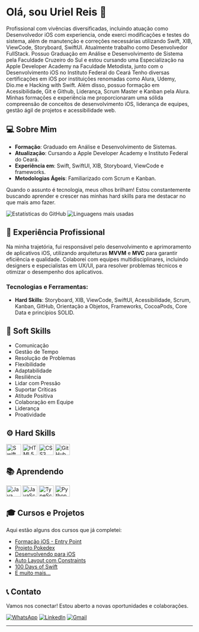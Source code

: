 # Olá, sou Uriel Reis 👋

Profissional com vivências diversificadas, incluindo atuação como Desenvolvedor iOS com
experiencia, onde exerci modificações e testes do sistema, além de manutenção e
correções necessárias utilizando Swift, XIB, ViewCode, Storyboard, SwiftUI. Atualmente trabalho
como Desenvolvedor FullStack. Possuo Graduação em Análise e Desenvolvimento de
Sistema pela Faculdade Cruzeiro do Sul e estou cursando uma Especialização na Apple
Developer Academy na Faculdade Metodista, junto com o Desenvolvimento iOS no Instituto Federal do Ceará
Tenho diversas certificações em iOS por instituições renomadas como Alura, Udemy,
Dio.me e Hacking with Swift. Além disso, possuo formação em Acessibilidade, Git e
Github, Liderança, Scrum Master e Kanban pela Alura. Minhas formações e experiência me
proporcionaram uma sólida compreensão de conceitos de desenvolvimento iOS, liderança
de equipes, gestão ágil de projetos e acessibilidade web.

## 💻 Sobre Mim

- **Formação**: Graduado em Análise e Desenvolvimento de Sistemas.
- **Atualização**: Cursando a Apple Developer Academy e Instituto Federal do Ceará.
- **Experiência em**: Swift, SwiftUI, XIB, Storyboard, ViewCode e frameworks.
- **Metodologias Ágeis**: Familiarizado com Scrum e Kanban.

Quando o assunto é tecnologia, meus olhos brilham! Estou constantemente buscando aprender e crescer nas minhas hard skills para me destacar no que mais amo fazer.

![Estatísticas do GitHub](https://github-readme-stats.vercel.app/api?username=urielreis&show_icons=true&theme=dark)
![Linguagens mais usadas](https://github-readme-stats.vercel.app/api/top-langs/?username=urielreis&layout=compact&lang_count=16&theme=dark)

## 🚀 Experiência Profissional

Na minha trajetória, fui responsável pelo desenvolvimento e aprimoramento de aplicativos iOS, utilizando arquiteturas **MVVM** e **MVC** para garantir eficiência e qualidade. Colaborei com equipes multidisciplinares, incluindo designers e especialistas em UX/UI, para resolver problemas técnicos e otimizar o desempenho dos aplicativos.

### Tecnologias e Ferramentas:
- **Hard Skills**: Storyboard, XIB, ViewCode, SwiftUI, Acessibilidade, Scrum, Kanban, GitHub, Orientação a Objetos, Frameworks, CocoaPods, Core Data e princípios SOLID.

## 🌟 Soft Skills

- Comunicação
- Gestão de Tempo
- Resolução de Problemas
- Flexibilidade
- Adaptabilidade
- Resiliência
- Lidar com Pressão
- Suportar Críticas
- Atitude Positiva
- Colaboração em Equipe
- Liderança
- Proatividade

## ⚙️ Hard Skills

<p>
  <img align="center" alt="Swift" height="30" width="40" src="https://cdn.jsdelivr.net/gh/devicons/devicon/icons/swift/swift-original.svg" />
  <img align="center" alt="HTML5" height="30" width="40" src="https://cdn.jsdelivr.net/gh/devicons/devicon/icons/html5/html5-original-wordmark.svg" />
  <img align="center" alt="CSS3" height="30" width="40" src="https://cdn.jsdelivr.net/gh/devicons/devicon/icons/css3/css3-original-wordmark.svg" />
  <img align="center" alt="GitHub" height="30" width="40" src="https://cdn.jsdelivr.net/gh/devicons/devicon/icons/github/github-original-wordmark.svg" />
</p>

## 📚 Aprendendo

<p>
  <img align="center" alt="Java" height="30" width="40" src="https://cdn.jsdelivr.net/gh/devicons/devicon/icons/java/java-original-wordmark.svg" />
  <img align="center" alt="JavaScript" height="30" width="40" src="https://cdn.jsdelivr.net/gh/devicons/devicon/icons/javascript/javascript-original.svg" />
  <img align="center" alt="TypeScript" height="30" width="40" src="https://cdn.jsdelivr.net/gh/devicons/devicon/icons/typescript/typescript-original.svg" />
  <img align="center" alt="Python" height="30" width="40" src="https://cdn.jsdelivr.net/gh/devicons/devicon/icons/python/python-original-wordmark.svg"/>
</p>

## 🎓 Cursos e Projetos

Aqui estão alguns dos cursos que já completei:

- [Formação iOS - Entry Point](https://www.linkedin.com/feed/update/urn:li:activity:6919706786325258240/)
- [Projeto Pokedex](https://www.linkedin.com/feed/update/urn:li:activity:6919952847350448128/)
- [Desenvolvendo para iOS](https://www.linkedin.com/feed/update/urn:li:activity:6948333526626799616/)
- [Auto Layout com Constraints](https://www.linkedin.com/feed/update/urn:li:activity:6949710985662234624/)
- [100 Days of Swift](https://www.linkedin.com/feed/update/urn:li:activity:6981692450041917440/)
- [E muito mais...](https://www.linkedin.com/in/urielreis/)

## 📞 Contato

Vamos nos conectar! Estou aberto a novas oportunidades e colaborações.

[![WhatsApp](https://img.shields.io/badge/WhatsApp-25D366?style=for-the-badge&logo=whatsapp&logoColor=white)](https://wa.me/5511952017295)
[![LinkedIn](https://img.shields.io/badge/LinkedIn-0077B5?style=for-the-badge&logo=linkedin&logoColor=white)](https://www.linkedin.com/in/urielreis/)
[![Gmail](https://img.shields.io/badge/Gmail-D14836?style=for-the-badge&logo=gmail&logoColor=white)](mailto:urielreis1992@yahoo.com.br?subject=&body=)

---



